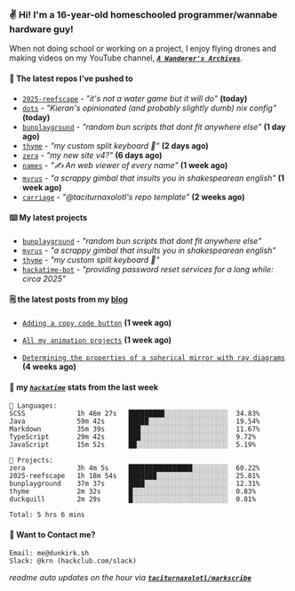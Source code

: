 ### ✌️ Hi! I'm a 16-year-old homeschooled programmer/wannabe hardware guy!

When not doing school or working on a project, I enjoy flying drones and making videos on my YouTube channel, [**_`A Wanderer's Archives`_**](https://youtube.com/@wanderer.archives).

#### 👷 The latest repos I've pushed to

- [`2025-reefscape`](https://github.com/df1317/2025-reefscape) - _"it's not a water game but it will do"_ **(today)**
- [`dots`](https://github.com/taciturnaxolotl/dots) - _"Kieran's opinionated (and probably slightly dumb) nix config"_ **(today)**
- [`bunplayground`](https://github.com/taciturnaxolotl/bunplayground) - _"random bun scripts that dont fit anywhere else"_ **(1 day ago)**
- [`thyme`](https://github.com/taciturnaxolotl/thyme) - _"my custom split keyboard 🫶"_ **(2 days ago)**
- [`zera`](https://github.com/taciturnaxolotl/zera) - _"my new site v4?"_ **(6 days ago)**
- [`names`](https://github.com/aramshiva/names) - _"✍️ An web viewer of every name"_ **(1 week ago)**
- [`myrus`](https://github.com/taciturnaxolotl/myrus) - _"a scrappy gimbal that insults you in shakespearean english"_ **(1 week ago)**
- [`carriage`](https://github.com/taciturnaxolotl/carriage) - _"@taciturnaxolotl's repo template"_ **(2 weeks ago)**

#### ⌨️ My latest projects

- [`bunplayground`](https://github.com/taciturnaxolotl/bunplayground) - _"random bun scripts that dont fit anywhere else"_
- [`myrus`](https://github.com/taciturnaxolotl/myrus) - _"a scrappy gimbal that insults you in shakespearean english"_
- [`thyme`](https://github.com/taciturnaxolotl/thyme) - _"my custom split keyboard 🫶"_
- [`hackatime-bot`](https://github.com/taciturnaxolotl/hackatime-bot) - _"providing password reset services for a long while: circa 2025"_

#### 🗒️ the latest posts from my [blog](https://dunkirk.sh)

- [`Adding a copy code button`](https://dunkirk.sh/blog/adding-a-copy-button/) **(1 week ago)**

- [`All my animation projects`](https://dunkirk.sh/blog/my-animations/) **(1 week ago)**

- [`Determining the properties of a spherical mirror with ray diagrams`](https://dunkirk.sh/blog/spherical-ray-diagrams/) **(4 weeks ago)**



#### 📡 my [_`hackatime`_](https://waka.hackclub.com) stats from the last week

```text
💾 Languages:
SCSS             1h 46m 27s   █████████░░░░░░░░░░░░░░░░  34.83%
Java             59m 42s      █████░░░░░░░░░░░░░░░░░░░░  19.54%
Markdown         35m 39s      ███░░░░░░░░░░░░░░░░░░░░░░  11.67%
TypeScript       29m 42s      ███░░░░░░░░░░░░░░░░░░░░░░  9.72%
JavaScript       15m 52s      ██░░░░░░░░░░░░░░░░░░░░░░░  5.19%

💼 Projects:
zera             3h 4m 5s     ████████████████░░░░░░░░░  60.22%
2025-reefscape   1h 18m 54s   ███████░░░░░░░░░░░░░░░░░░  25.81%
bunplayground    37m 37s      ████░░░░░░░░░░░░░░░░░░░░░  12.31%
thyme            2m 32s       █░░░░░░░░░░░░░░░░░░░░░░░░  0.83%
duckquill        2m 29s       █░░░░░░░░░░░░░░░░░░░░░░░░  0.81%

Total: 5 hrs 6 mins
```

#### 📮 Want to Contact me?

```text
Email: me@dunkirk.sh
Slack: @krn (hackclub.com/slack)
```

_readme auto updates on the hour via [**`taciturnaxolotl/markscribe`**](https://github.com/taciturnaxolotl/markscribe)_
